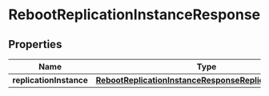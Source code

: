 

# RebootReplicationInstanceResponse


## Properties

| Name | Type | Description | Notes |
|------------ | ------------- | ------------- | -------------|
|**replicationInstance** | [**RebootReplicationInstanceResponseReplicationInstance**](RebootReplicationInstanceResponseReplicationInstance.md) |  |  [optional] |



